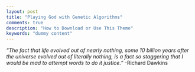 ```yaml
---
layout: post
title: "Playing God with Genetic Algorithms"
comments: true
description: "How to Download or Use This Theme"
keywords: "dummy content"
---
```


<i>“The fact that life evolved out of nearly nothing, some 10 billion years after the universe evolved out of literally nothing, is a fact so staggering that I would be mad to attempt words to do it justice.”</i>
-Richard Dawkins
